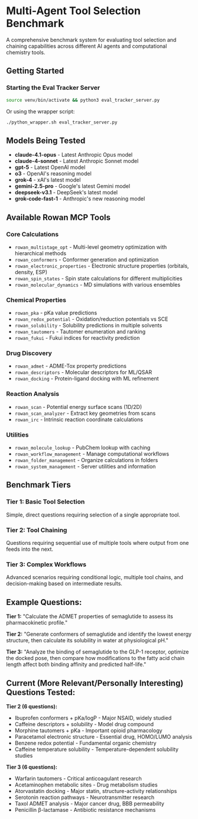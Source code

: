 # Multi-Agent Tool Selection Benchmark

A comprehensive benchmark system for evaluating tool selection and chaining capabilities across different AI agents and computational chemistry tools.

## Getting Started

### Starting the Eval Tracker Server

```bash
source venv/bin/activate && python3 eval_tracker_server.py
```

Or using the wrapper script:
```bash
./python_wrapper.sh eval_tracker_server.py
```

## Models Being Tested

- **claude-4.1-opus** - Latest Anthropic Opus model
- **claude-4-sonnet** - Latest Anthropic Sonnet model
- **gpt-5** - Latest OpenAI model
- **o3** - OpenAI's reasoning model
- **grok-4** - xAI's latest model
- **gemini-2.5-pro** - Google's latest Gemini model
- **deepseek-v3.1** - DeepSeek's latest model
- **grok-code-fast-1** - Anthropic's new reasoning model

## Available Rowan MCP Tools

### Core Calculations
- `rowan_multistage_opt` - Multi-level geometry optimization with hierarchical methods
- `rowan_conformers` - Conformer generation and optimization
- `rowan_electronic_properties` - Electronic structure properties (orbitals, density, ESP)
- `rowan_spin_states` - Spin state calculations for different multiplicities
- `rowan_molecular_dynamics` - MD simulations with various ensembles

### Chemical Properties
- `rowan_pka` - pKa value predictions
- `rowan_redox_potential` - Oxidation/reduction potentials vs SCE
- `rowan_solubility` - Solubility predictions in multiple solvents
- `rowan_tautomers` - Tautomer enumeration and ranking
- `rowan_fukui` - Fukui indices for reactivity prediction

### Drug Discovery
- `rowan_admet` - ADME-Tox property predictions
- `rowan_descriptors` - Molecular descriptors for ML/QSAR
- `rowan_docking` - Protein-ligand docking with ML refinement

### Reaction Analysis
- `rowan_scan` - Potential energy surface scans (1D/2D)
- `rowan_scan_analyzer` - Extract key geometries from scans
- `rowan_irc` - Intrinsic reaction coordinate calculations

### Utilities
- `rowan_molecule_lookup` - PubChem lookup with caching
- `rowan_workflow_management` - Manage computational workflows
- `rowan_folder_management` - Organize calculations in folders
- `rowan_system_management` - Server utilities and information

## Benchmark Tiers

### Tier 1: Basic Tool Selection
Simple, direct questions requiring selection of a single appropriate tool.

### Tier 2: Tool Chaining
Questions requiring sequential use of multiple tools where output from one feeds into the next.

### Tier 3: Complex Workflows
Advanced scenarios requiring conditional logic, multiple tool chains, and decision-making based on intermediate results.

## Example Questions:

**Tier 1:** "Calculate the ADMET properties of semaglutide to assess its pharmacokinetic profile."

**Tier 2:** "Generate conformers of semaglutide and identify the lowest energy structure, then calculate its solubility in water at physiological pH."

**Tier 3:** "Analyze the binding of semaglutide to the GLP-1 receptor, optimize the docked pose, then compare how modifications to the fatty acid chain length affect both binding affinity and predicted half-life."


## Current (More Relevant/Personally Interesting) Questions Tested: 

**Tier 2 (6 questions):**
  - Ibuprofen conformers + pKa/logP - Major NSAID, widely studied
  - Caffeine descriptors + solubility - Model drug compound
  - Morphine tautomers + pKa - Important opioid pharmacology
  - Paracetamol electronic structure - Essential drug, HOMO/LUMO analysis
  - Benzene redox potential - Fundamental organic chemistry
  - Caffeine temperature solubility - Temperature-dependent solubility studies

**Tier 3 (6 questions):**
  - Warfarin tautomers - Critical anticoagulant research
  - Acetaminophen metabolic sites - Drug metabolism studies
  - Atorvastatin docking - Major statin, structure-activity relationships
  - Serotonin reaction pathways - Neurotransmitter research
  - Taxol ADMET analysis - Major cancer drug, BBB permeability
  - Penicillin β-lactamase - Antibiotic resistance mechanisms